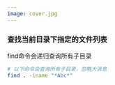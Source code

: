 ```yaml
---
image: cover.jpg
---
```


### 查找当前目录下指定的文件列表

find命令会递归查询所有子目录

```bash
# 以下命令会查询所有子目录，忽略大消息
find . -iname "*Abc*"
```
